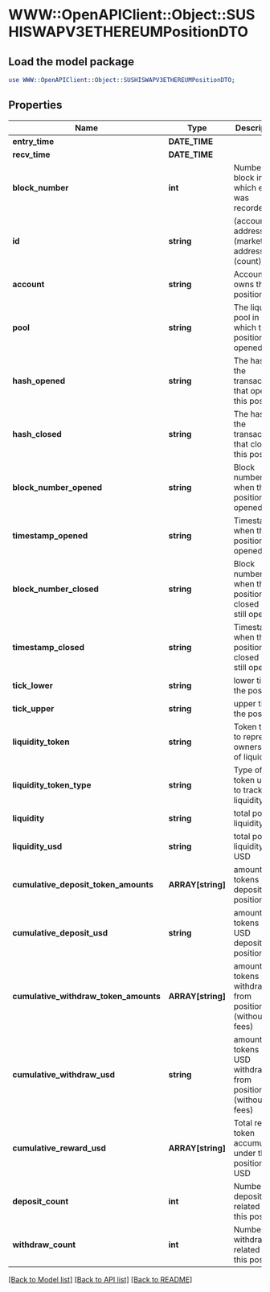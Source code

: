 # WWW::OpenAPIClient::Object::SUSHISWAPV3ETHEREUMPositionDTO

## Load the model package
```perl
use WWW::OpenAPIClient::Object::SUSHISWAPV3ETHEREUMPositionDTO;
```

## Properties
Name | Type | Description | Notes
------------ | ------------- | ------------- | -------------
**entry_time** | **DATE_TIME** |  | [optional] 
**recv_time** | **DATE_TIME** |  | [optional] 
**block_number** | **int** | Number of block in which entity was recorded. | [optional] 
**id** | **string** | (account address)-(market address)-(count) | [optional] 
**account** | **string** | Account that owns this position | [optional] 
**pool** | **string** | The liquidity pool in which this position was opened | [optional] 
**hash_opened** | **string** | The hash of the transaction that opened this position | [optional] 
**hash_closed** | **string** | The hash of the transaction that closed this position | [optional] 
**block_number_opened** | **string** | Block number of when the position was opened | [optional] 
**timestamp_opened** | **string** | Timestamp when the position was opened | [optional] 
**block_number_closed** | **string** | Block number of when the position was closed (0 if still open) | [optional] 
**timestamp_closed** | **string** | Timestamp when the position was closed (0 if still open) | [optional] 
**tick_lower** | **string** | lower tick of the position | [optional] 
**tick_upper** | **string** | upper tick of the position | [optional] 
**liquidity_token** | **string** | Token that is to represent ownership of liquidity | [optional] 
**liquidity_token_type** | **string** | Type of token used to track liquidity | [optional] 
**liquidity** | **string** | total position liquidity | [optional] 
**liquidity_usd** | **string** | total position liquidity in USD | [optional] 
**cumulative_deposit_token_amounts** | **ARRAY[string]** | amount of tokens ever deposited to position | [optional] 
**cumulative_deposit_usd** | **string** | amount of tokens in USD deposited to position | [optional] 
**cumulative_withdraw_token_amounts** | **ARRAY[string]** | amount of tokens ever withdrawn from position (without fees) | [optional] 
**cumulative_withdraw_usd** | **string** | amount of tokens in USD withdrawn from position (without fees) | [optional] 
**cumulative_reward_usd** | **ARRAY[string]** | Total reward token accumulated under this position, in USD | [optional] 
**deposit_count** | **int** | Number of deposits related to this position | [optional] 
**withdraw_count** | **int** | Number of withdrawals related to this position | [optional] 

[[Back to Model list]](../README.md#documentation-for-models) [[Back to API list]](../README.md#documentation-for-api-endpoints) [[Back to README]](../README.md)


